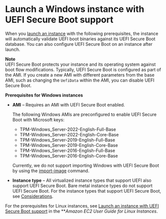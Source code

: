 # Launch a Windows instance with UEFI Secure Boot support<a name="launch-instance-with-uefi-sb"></a>

When you [launch an instance](LaunchingAndUsingInstances.md) with the following prerequisites, the instance will automatically validate UEFI boot binaries against its UEFI Secure Boot database\. You can also configure UEFI Secure Boot on an instance after launch\.

**Note**  
UEFI Secure Boot protects your instance and its operating system against boot flow modifications\. Typically, UEFI Secure Boot is configured as part of the AMI\. If you create a new AMI with different parameters from the base AMI, such as changing the `UefiData` within the AMI, you can disable UEFI Secure Boot\.

**Prerequisites for Windows instances**
+ **AMI** – Requires an AMI with UEFI Secure Boot enabled\.

  The following Windows AMIs are preconfigured to enable UEFI Secure Boot with Microsoft keys:
  + TPM\-Windows\_Server\-2022\-English\-Full\-Base
  + TPM\-Windows\_Server\-2022\-English\-Core\-Base
  + TPM\-Windows\_Server\-2019\-English\-Full\-Base
  + TPM\-Windows\_Server\-2019\-English\-Core\-Base
  + TPM\-Windows\_Server\-2016\-English\-Full\-Base
  + TPM\-Windows\_Server\-2016\-English\-Core\-Base

  Currently, we do not support importing Windows with UEFI Secure Boot by using the [import\-image](https://docs.aws.amazon.com/cli/latest/reference/ec2/import-image.html) command\.
+ **Instance type** – All virtualized instance types that support UEFI also support UEFI Secure Boot\. Bare metal instance types do not support UEFI Secure Boot\. For the instance types that support UEFI Secure Boot, see [Considerations](launch-instance-boot-mode.md#boot-considerations)\.

For the prerequisites for Linux instances, see [Launch an instance with UEFI Secure Boot support](https://docs.aws.amazon.com/AWSEC2/latest/UserGuide/uefi-secure-boot.html#launch-instance-with-uefi-sb) in the ***Amazon EC2 User Guide for Linux Instances*\.